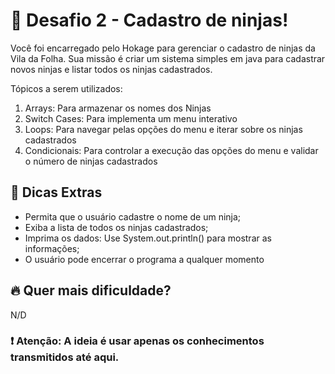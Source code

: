 # 🏁 Desafio 2 - Cadastro de ninjas!

Você foi encarregado pelo Hokage para gerenciar o cadastro de ninjas da Vila da Folha.
Sua missão é criar um sistema simples em java para cadastrar novos ninjas e listar todos os ninjas cadastrados.

Tópicos a serem utilizados:

1) Arrays: Para armazenar os nomes dos Ninjas
2) Switch Cases: Para implementa um menu interativo
3) Loops: Para navegar pelas opções do menu e iterar sobre os ninjas cadastrados
4) Condicionais: Para controlar a execução das opções do menu e validar o número de ninjas cadastrados

## 👀 Dicas Extras

* Permita que o usuário cadastre o nome de um ninja;
* Exiba a lista de todos os ninjas cadastrados;
* Imprima os dados: Use System.out.println() para mostrar as informações;
* O usuário pode encerrar o programa a qualquer momento

## 🔥 Quer mais dificuldade?

N/D

### ❗ Atenção: A ideia é usar apenas os conhecimentos transmitidos até aqui.
